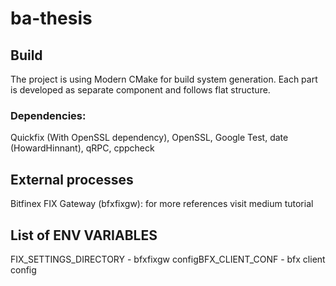 # ba-thesis

## Build
The project is using Modern CMake for build system generation. Each part is developed as separate component and follows flat structure.
### Dependencies:
Quickfix (With OpenSSL dependency), OpenSSL, Google Test, date (HowardHinnant),
qRPC, cppcheck

## External processes
Bitfinex FIX Gateway (bfxfixgw): for more references visit medium tutorial

## List of ENV VARIABLES
FIX_SETTINGS_DIRECTORY - bfxfixgw configBFX_CLIENT_CONF - bfx client config
